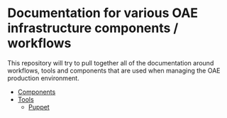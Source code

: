 # Documentation for various OAE infrastructure components / workflows

This repository will try to pull together all of the documentation around workflows, tools and components that are used
when managing the OAE production environment.

* [Components](https://github.com/oaeproject/oaeproject.github.io/tree/master/components)
* [Tools](https://github.com/oaeproject/oaeproject.github.io/tree/master/tools)
  * [Puppet](https://github.com/oaeproject/oaeproject.github.io/tree/master/puppet)
